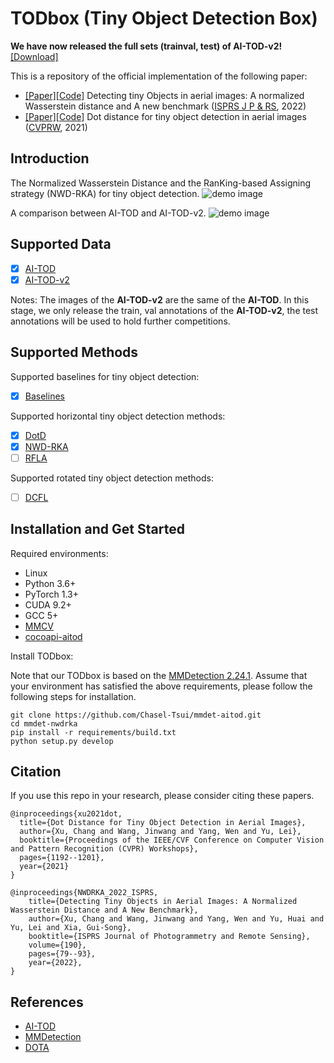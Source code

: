 # TODbox (Tiny Object Detection Box)
**We have now released the full sets (trainval, test) of AI-TOD-v2!** [[Download]](https://drive.google.com/drive/folders/1Er14atDO1cBraBD4DSFODZV1x7NHO_PY?usp=sharing)

This is a repository of the official implementation of the following paper: 
* [[Paper]](https://www.sciencedirect.com/science/article/pii/S0924271622001599?dgcid=author)[[Code]](mmdet-nwdrka) Detecting tiny Objects in aerial images: A normalized Wasserstein distance and A new benchmark ([ISPRS J P & RS](https://www.sciencedirect.com/journal/isprs-journal-of-photogrammetry-and-remote-sensing), 2022)
* [[Paper]](https://openaccess.thecvf.com/content/CVPR2021W/EarthVision/html/Xu_Dot_Distance_for_Tiny_Object_Detection_in_Aerial_Images_CVPRW_2021_paper.html)[[Code]](mmdet-nwdrka) Dot distance for tiny object detection in aerial images ([CVPRW](http://www.classic.grss-ieee.org/earthvision2021/), 2021)



## Introduction
The Normalized Wasserstein Distance and the RanKing-based Assigning strategy (NWD-RKA) for tiny object detection. 
![demo image](figures/nwdrka.PNG)

A comparison between AI-TOD and AI-TOD-v2.
![demo image](figures/fps2.gif)

## Supported Data
- [x] [AI-TOD](https://github.com/jwwangchn/AI-TOD)
- [x] [AI-TOD-v2](https://drive.google.com/drive/folders/1Er14atDO1cBraBD4DSFODZV1x7NHO_PY?usp=sharing)

Notes: The images of the **AI-TOD-v2** are the same of the **AI-TOD**. In this stage, we only release the train, val annotations of the **AI-TOD-v2**, the test annotations will be used to hold further competitions.

## Supported Methods
Supported baselines for tiny object detection:
- [x] [Baselines](mmdet-nwdrka/configs_nwdrka/baseline)

Supported horizontal tiny object detection methods:
- [x] [DotD](mmdet-nwdrka/configs_nwdrka/nwd_rka) 
- [x] [NWD-RKA](mmdet-nwdrka/configs_nwdrka/nwd_rka)
- [ ] [RFLA](https://github.com/Chasel-Tsui/mmdet-rfla) 

Supported rotated tiny object detection methods:
- [ ] [DCFL](https://github.com/Chasel-Tsui/mmrotate-dcfl)


## Installation and Get Started

Required environments:
* Linux
* Python 3.6+
* PyTorch 1.3+
* CUDA 9.2+
* GCC 5+
* [MMCV](https://mmcv.readthedocs.io/en/latest/#installation)
* [cocoapi-aitod](https://github.com/jwwangchn/cocoapi-aitod)


Install TODbox:

Note that our TODbox is based on the [MMDetection 2.24.1](https://github.com/open-mmlab/mmdetection). Assume that your environment has satisfied the above requirements, please follow the following steps for installation.

```shell script
git clone https://github.com/Chasel-Tsui/mmdet-aitod.git
cd mmdet-nwdrka
pip install -r requirements/build.txt
python setup.py develop
```

## Citation

If you use this repo in your research, please consider citing these papers.

```
@inproceedings{xu2021dot,
  title={Dot Distance for Tiny Object Detection in Aerial Images},
  author={Xu, Chang and Wang, Jinwang and Yang, Wen and Yu, Lei},
  booktitle={Proceedings of the IEEE/CVF Conference on Computer Vision and Pattern Recognition (CVPR) Workshops},
  pages={1192--1201},
  year={2021}
}

@inproceedings{NWDRKA_2022_ISPRS,
    title={Detecting Tiny Objects in Aerial Images: A Normalized Wasserstein Distance and A New Benchmark},
    author={Xu, Chang and Wang, Jinwang and Yang, Wen and Yu, Huai and Yu, Lei and Xia, Gui-Song},
    booktitle={ISPRS Journal of Photogrammetry and Remote Sensing},
    volume={190},
    pages={79--93},
    year={2022},
}
```

## References
* [AI-TOD](https://github.com/jwwangchn/AI-TOD)
* [MMDetection](https://github.com/open-mmlab/mmdetection)
* [DOTA](https://captain-whu.github.io/DOTA/index.html)



